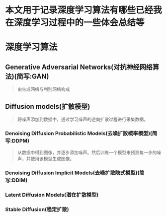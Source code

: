 # 本文用于记录深度学习算法有哪些已经我在深度学习过程中的一些体会总结等

# 深度学习算法

## Generative Adversarial Networks(对抗神经网络算法)(简写:GAN)
> 由生成网络与判别网络构成

## Diffusion models(扩散模型)
> 将噪声添加到数据中，通过学习噪声的逆向扩散过程进行采集数据。
### Denoising Diffusion Probabilistic Models(去噪扩散概率模型)(简写:DDPM)
> 从数据中得到图像，并逐步添加噪声。然后训练一个模型来预测每一步的噪声，并使用该模型生成图像。
### Denoising Diffusion Implicit Models(去噪扩散隐式模型)(简写:DDIM)
### Latent Diffusion Models(潜在扩散模型)
### Stable Diffusion(稳定扩散)
